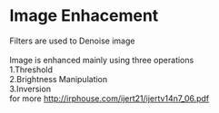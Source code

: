 # Image Enhacement
Filters are used to Denoise image\
\
Image is enhanced mainly using three operations\
1.Threshold\
2.Brightness Manipulation\
3.Inversion\
for more http://irphouse.com/ijert21/ijertv14n7_06.pdf
